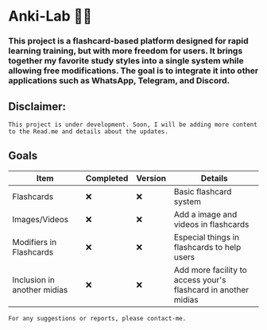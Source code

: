 # Anki-Lab 📖🧰

### This project is a flashcard-based platform designed for rapid learning training, but with more freedom for users. It brings together my favorite study styles into a single system while allowing free modifications. The goal is to integrate it into other applications such as WhatsApp, Telegram, and Discord.

## Disclaimer:

```
This project is under development. Soon, I will be adding more content to the Read.me and details about the updates.
```

## Goals

| Item | Completed | Version | Details |
|----------|----------|----------|----------|
| Flashcards   | ❌ | ❌ | Basic flashcard system |
| Images/Videos | ❌ | ❌ | Add a image and videos in flashcards |
| Modifiers in Flashcards | ❌ | ❌ | Especial things in flashcards to help users |
| Inclusion in another midias | ❌ | ❌ | Add more facility to access your's flashcard in another midias |

```
For any suggestions or reports, please contact-me.
```
